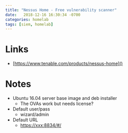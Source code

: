 ```yaml
---
title: "Nessus Home - Free vulnerability scanner"  
date:   2018-12-16 16:30:34 -0700
categories: homelab
tags: [siem, homelab]
---
```


# Links

- [https://www.tenable.com/products/nessus-home]()

# Notes

- Ubuntu 16.04 server base image and deb installer
  - The OVAs work but needs license?
- Default user/pass
    - wizard/admin
- Default URL
  - [https://xxx:8834/#/]()
